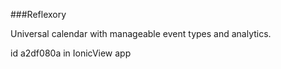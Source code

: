 ###Reflexory

Universal calendar with manageable event types and analytics.

id a2df080a in IonicView app

